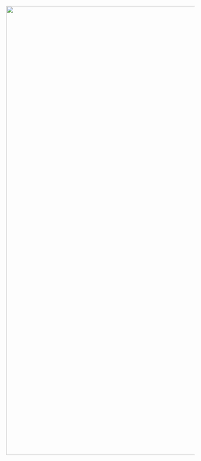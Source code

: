 <p align="center">
  <a href="https://useweb.dev" rel="noopener" target="_blank"><img width="1200" src="https://github.com/jeremytenjo/tenjo-apps/blob/master/packages/serverless/firebase/useFirebase/public/images/banner.svg?raw=true" alt="useFirebase logo"></a></p>
</p>
